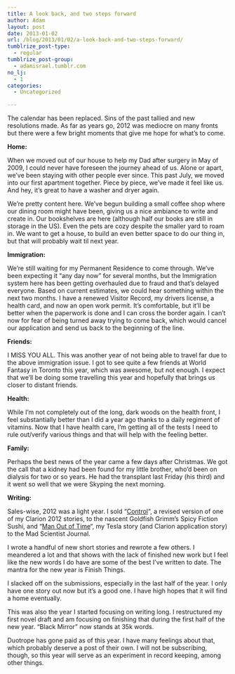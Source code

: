 ```yaml
---
title: A look back, and two steps forward
author: Adam
layout: post
date: 2013-01-02
url: /blog/2013/01/02/a-look-back-and-two-steps-forward/
tumblrize_post-type:
  - regular
tumblrize_post-group:
  - adamisrael.tumblr.com
no_lj:
  - 1
categories:
  - Uncategorized

---
```

The calendar has been replaced. Sins of the past tallied and new resolutions made. As far as years go, 2012 was mediocre on many fronts but there were a few bright moments that give me hope for what&#8217;s to come.

**Home:**

When we moved out of our house to help my Dad after surgery in May of 2009, I could never have foreseen the journey ahead of us. Alone or apart, we&#8217;ve been staying with other people ever since. This past July, we moved into our first apartment together. Piece by piece, we&#8217;ve made it feel like us. And hey, it&#8217;s great to have a washer and dryer again.

We&#8217;re pretty content here. We&#8217;ve begun building a small coffee shop where our dining room might have been, giving us a nice ambiance to write and create in. Our bookshelves are here (although half our books are still in storage in the US). Even the pets are cozy despite the smaller yard to roam in. We want to get a house, to build an even better space to do our thing in, but that will probably wait til next year.

**Immigration:**

We&#8217;re still waiting for my Permanent Residence to come through. We&#8217;ve been expecting it &#8220;any day now&#8221; for several months, but the Immigration system here has been getting overhauled due to fraud and that&#8217;s delayed everyone. Based on current estimates, we could hear something within the next two months. I have a renewed Visitor Record, my drivers license, a health card, and now an open work permit. It&#8217;s comfortable, but it&#8217;ll be better when the paperwork is done and I can cross the border again. I can&#8217;t now for fear of being turned away trying to come back, which would cancel our application and send us back to the beginning of the line.

**Friends:**

I MISS YOU ALL. This was another year of not being able to travel far due to the above immigration issue. I got to see quite a few friends at World Fantasy in Toronto this year, which was awesome, but not enough. I expect that we&#8217;ll be doing some travelling this year and hopefully that brings us closer to distant friends.

**Health:**

While I&#8217;m not completely out of the long, dark woods on the health front, I feel substantially better than I did a year ago thanks to a daily regiment of vitamins. Now that I have health care, I&#8217;m getting all of the tests I need to rule out/verify various things and that will help with the feeling better.

**Family:**

Perhaps the best news of the year came a few days after Christmas. We got the call that a kidney had been found for my little brother, who&#8217;d been on dialysis for two or so years. He had the transplant last Friday (his third) and it went so well that we were Skyping the next morning.

**Writing:**

Sales-wise, 2012 was a light year. I sold &#8220;[Control][1]&#8220;, a revised version of one of my Clarion 2012 stories, to the nascent Goldfish Grimm&#8217;s Spicy Fiction Sushi, and &#8220;[Man Out of Time][2]&#8220;, my Tesla story (and Clarion application story) to the Mad Scientist Journal.

I wrote a handful of new short stories and rewrote a few others. I meandered a lot and that shows with the lack of finished new work but I feel like the new words I do have are some of the best I&#8217;ve written to date. The mantra for the new year is Finish Things.

I slacked off on the submissions, especially in the last half of the year. I only have one story out now but it&#8217;s a good one. I have high hopes that it will find a home eventually.

This was also the year I started focusing on writing long. I restructured my first novel draft and am focusing on finishing that during the first half of the new year. &#8220;Black Mirror&#8221; now stands at 35k words.

Duotrope has gone paid as of this year. I have many feelings about that, which probably deserve a post of their own. I will not be subscribing, though, so this year will serve as an experiment in record keeping, among other things.

 [1]: http://goldfishgrimm.com/control-adam-israel/
 [2]: http://madscientistjournal.org/2012/07/man-out-of-time/